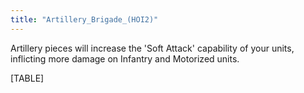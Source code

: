 ```yaml
---
title: "Artillery_Brigade_(HOI2)"
---
```


Artillery pieces will increase the 'Soft Attack' capability of your
units, inflicting more damage on Infantry and Motorized units.

[TABLE]
